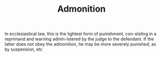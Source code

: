 ---
title: Admonition
letter: A
permalink: "/definitions/admonition.html"
body: In ecclesiastical law, this is the lightest form of punishment, con-slstlng
  in a reprimand and warning adinin-lstered by the judge to the defendant. If the
  latter does not obey the admonition, he may be more severely punished, as by suspension,
  etc
published_at: '2018-07-07'
layout: post
---
